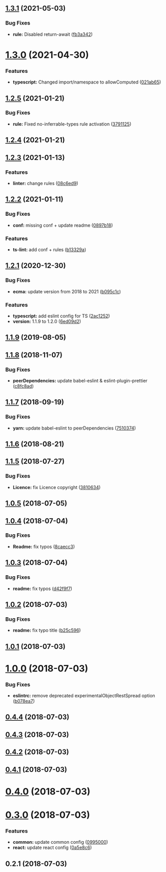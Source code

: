 ## [1.3.1](http://tillersystems/tiller-eslint-config/compare/v1.3.0...v1.3.1) (2021-05-03)

### Bug Fixes

- **rule:** Disabled return-await ([fb3a342](http://tillersystems/tiller-eslint-config/commits/fb3a342bf2ab38c311a8c95f73645c912dd2d71a))

# [1.3.0](http://tillersystems/tiller-eslint-config/compare/v1.2.5...v1.3.0) (2021-04-30)

### Features

- **typescript:** Changed import/namespace to allowComputed ([021ab65](http://tillersystems/tiller-eslint-config/commits/021ab6594ca16a62c87d7a58fda76ca4f5b31f6c))

## [1.2.5](http://tillersystems/tiller-eslint-config/compare/v1.2.4...v1.2.5) (2021-01-21)

### Bug Fixes

- **rule:** Fixed no-inferrable-types rule activation ([3791125](http://tillersystems/tiller-eslint-config/commits/379112515411ecf2eeb54a217ec84cf1350e21dd))

## [1.2.4](http://tillersystems/tiller-eslint-config/compare/v1.2.3...v1.2.4) (2021-01-21)

## [1.2.3](http://tillersystems/tiller-eslint-config/compare/v1.2.2...v1.2.3) (2021-01-13)

### Features

- **linter:** change rules ([08c6ed9](http://tillersystems/tiller-eslint-config/commits/08c6ed9))

## [1.2.2](http://tillersystems/tiller-eslint-config/compare/v1.2.1...v1.2.2) (2021-01-11)

### Bug Fixes

- **conf:** missing conf + update readme ([0897b18](http://tillersystems/tiller-eslint-config/commits/0897b18))

### Features

- **ts-lint:** add conf + rules ([b13329a](http://tillersystems/tiller-eslint-config/commits/b13329a))

## [1.2.1](http://tillersystems/tiller-eslint-config/compare/v1.1.9...v1.2.1) (2020-12-30)

### Bug Fixes

- **ecma:** update version from 2018 to 2021 ([b095c1c](http://tillersystems/tiller-eslint-config/commits/b095c1c))

### Features

- **typescript:** add eslint config for TS ([2ac1252](http://tillersystems/tiller-eslint-config/commits/2ac1252))
- **version:** 1.1.9 to 1.2.0 ([6ed09d2](http://tillersystems/tiller-eslint-config/commits/6ed09d2))

## [1.1.9](http://tillersystems/tiller-eslint-config/compare/v1.1.8...v1.1.9) (2019-08-05)

<a name="1.1.8"></a>

## [1.1.8](http://tillersystems/tiller-eslint-config/compare/v1.1.7...v1.1.8) (2018-11-07)

### Bug Fixes

- **peerDependencies:** update babel-eslint & eslint-plugin-prettier ([c8fc8ad](http://tillersystems/tiller-eslint-config/commits/c8fc8ad))

<a name="1.1.7"></a>

## [1.1.7](http://tillersystems/tiller-eslint-config/compare/v1.1.6...v1.1.7) (2018-09-19)

### Bug Fixes

- **yarn:** update babel-eslint to peerDependencies ([7510374](http://tillersystems/tiller-eslint-config/commits/7510374))

<a name="1.1.6"></a>

## [1.1.6](http://tillersystems/tiller-eslint-config/compare/v1.1.5...v1.1.6) (2018-08-21)

<a name="1.1.5"></a>

## [1.1.5](http://tillersystems/tiller-eslint-config/compare/v1.0.5...v1.1.5) (2018-07-27)

### Bug Fixes

- **Licence:** fix Licence copyright ([3810634](http://tillersystems/tiller-eslint-config/commits/3810634))

<a name="1.0.5"></a>

## [1.0.5](http://tillersystems/tiller-eslint-config/compare/v1.0.4...v1.0.5) (2018-07-05)

<a name="1.0.4"></a>

## [1.0.4](http://tillersystems/tiller-eslint-config/compare/v1.0.3...v1.0.4) (2018-07-04)

### Bug Fixes

- **Readme:** fix typos ([8caecc3](http://tillersystems/tiller-eslint-config/commits/8caecc3))

<a name="1.0.3"></a>

## [1.0.3](http://tillersystems/tiller-eslint-config/compare/v1.0.2...v1.0.3) (2018-07-04)

### Bug Fixes

- **readme:** fix typos ([d42f9f7](http://tillersystems/tiller-eslint-config/commits/d42f9f7))

<a name="1.0.2"></a>

## [1.0.2](http://tillersystems/tiller-eslint-config/compare/v1.0.1...v1.0.2) (2018-07-03)

### Bug Fixes

- **readme:** fix typo title ([b25c596](http://tillersystems/tiller-eslint-config/commits/b25c596))

<a name="1.0.1"></a>

## [1.0.1](http://tillersystems/tiller-eslint-config/compare/v1.0.0...v1.0.1) (2018-07-03)

<a name="1.0.0"></a>

# [1.0.0](http://tillersystems/tiller-eslint-config/compare/v0.4.4...v1.0.0) (2018-07-03)

### Bug Fixes

- **eslintrc:** remove deprecated experimentalObjectRestSpread option ([b078ea7](http://tillersystems/tiller-eslint-config/commits/b078ea7))

<a name="0.4.4"></a>

## [0.4.4](http://tillersystems/tiller-eslint-config/compare/v0.4.3...v0.4.4) (2018-07-03)

<a name="0.4.3"></a>

## [0.4.3](http://tillersystems/tiller-eslint-config/compare/v0.4.2...v0.4.3) (2018-07-03)

<a name="0.4.2"></a>

## [0.4.2](http://tillersystems/tiller-eslint-config/compare/v0.4.1...v0.4.2) (2018-07-03)

<a name="0.4.1"></a>

## [0.4.1](http://tillersystems/tiller-eslint-config/compare/v0.4.0...v0.4.1) (2018-07-03)

<a name="0.4.0"></a>

# [0.4.0](http://tillersystems/tiller-eslint-config/compare/v0.3.0...v0.4.0) (2018-07-03)

<a name="0.3.0"></a>

# [0.3.0](http://tillersystems/tiller-eslint-config/compare/v0.2.1...v0.3.0) (2018-07-03)

### Features

- **common:** update common config ([0995000](http://tillersystems/tiller-eslint-config/commits/0995000))
- **react:** update react config ([0a5e8c6](http://tillersystems/tiller-eslint-config/commits/0a5e8c6))

<a name="0.2.1"></a>

## 0.2.1 (2018-07-03)
